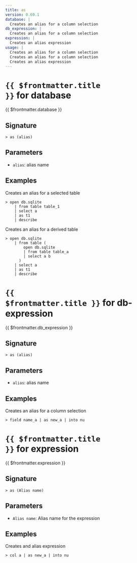 ```yaml
---
title: as
version: 0.69.1
database: |
  Creates an alias for a column selection
db_expression: |
  Creates an alias for a column selection
expression: |
  Creates an alias expression
usage: |
  Creates an alias for a column selection
  Creates an alias for a column selection
  Creates an alias expression
---
```


# <code>{{ $frontmatter.title }}</code> for database

<div class='command-title'>{{ $frontmatter.database }}</div>

## Signature

```> as (alias)```

## Parameters

 -  `alias`: alias name

## Examples

Creates an alias for a selected table
```shell
> open db.sqlite
    | from table table_1
    | select a
    | as t1
    | describe
```

Creates an alias for a derived table
```shell
> open db.sqlite
    | from table (
        open db.sqlite
        | from table table_a
        | select a b
      )
    | select a
    | as t1
    | describe
```

# <code>{{ $frontmatter.title }}</code> for db-expression

<div class='command-title'>{{ $frontmatter.db_expression }}</div>

## Signature

```> as (alias)```

## Parameters

 -  `alias`: alias name

## Examples

Creates an alias for a column selection
```shell
> field name_a | as new_a | into nu
```

# <code>{{ $frontmatter.title }}</code> for expression

<div class='command-title'>{{ $frontmatter.expression }}</div>

## Signature

```> as (Alias name)```

## Parameters

 -  `Alias name`: Alias name for the expression

## Examples

Creates and alias expression
```shell
> col a | as new_a | into nu
```
